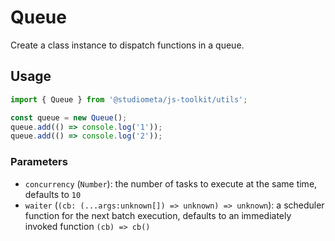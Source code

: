 # Queue

Create a class instance to dispatch functions in a queue.

## Usage

```js twoslash
import { Queue } from '@studiometa/js-toolkit/utils';

const queue = new Queue();
queue.add(() => console.log('1'));
queue.add(() => console.log('2'));
```

### Parameters

- `concurrency` (`Number`): the number of tasks to execute at the same time, defaults to `10`
- `waiter` (`(cb: (...args:unknown[]) => unknown) => unknown`): a scheduler function for the next batch execution, defaults to an immediately invoked function `(cb) => cb()`
